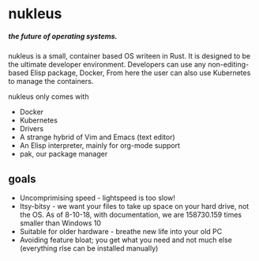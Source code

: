 # nukleus
##### the future of operating systems.

nukleus is a small, container based OS writeen in Rust. It is designed to be the ultimate developer environment. Developers can use any non-editing-based Elisp package, Docker, From here the user can also use Kubernetes to manage the containers.

nukleus only comes with 

 - Docker
 - Kubernetes
 - Drivers
 - A strange hybrid of Vim and Emacs (text editor)
 - An Elisp interpreter, mainly for org-mode support
 - pak, our package manager

## goals

 - Uncomprimising speed - lightspeed is too slow!
 - Itsy-bitsy - we want your files to take up space on your hard drive, not the OS. As of 8-10-18, with documentation, we are 158730.159 times smaller than Windows 10
 - Suitable for older hardware - breathe new life into your old PC
 - Avoiding feature bloat; you get what you need and not much else (everything rlse can be installed manually)
